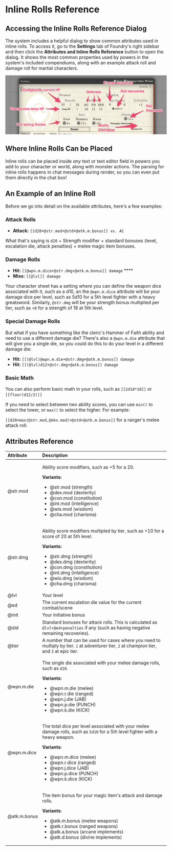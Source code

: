 # Inline Rolls Reference

## Accessing the Inline Rolls Reference Dialog

The system includes a helpful dialog to show common attributes used in inline rolls. To access it, go to the **Settings** tab of Foundry's right sidebar and then click the **Attributes and Inline Rolls Reference** button to open the dialog. It shows the most common properties used by powers in the system's included compendiums, along with an example attack roll and damage roll for martial characters.

![](../.gitbook/assets/image%20%2814%29.png)

## Where Inline Rolls Can be Placed

Inline rolls can be placed inside _any_ text or text editor field in powers you add to your character or world, along with monster actions. The parsing for inline rolls happens in chat messages during render, so you can even put them directly in the chat box!

## An Example of an Inline Roll

Before we go into detail on the available attributes, here's a few examples:

### Attack Rolls

* **Attack:** `[[d20+@str.mod+@std+@atk.m.bonus]] vs. AC` 

What that's saying is `d20` + Strength modifier + standard bonuses \(level, escalation die, attack penalties\) + melee magic item bonuses.

### Damage Rolls

* **Hit:** `[[@wpn.m.dice+@str.dmg+@atk.m.bonus]] damage` ****
* **Miss:** `[[@lvl]] damage`

Your character sheet has a setting where you can define the weapon dice associated with it, such as a d10, an the `@wpn.m.dice` attribute will be your damage dice per level, such as 5d10 for a 5th level fighter with a heavy greatsword. Similarly, `@str.dmg` will be your strength bonus multiplied per tier, such as `+8` for a strength of 18 at 5th level.

### Special Damage Rolls

But what if you have something like the cleric's Hammer of Faith ability and need to use a different damage die? There's also a `@wpn.m.die` attribute that will give you a single die, so you could do this to do your level in a different damage die:

* **Hit:** `[[(@lvl)@wpn.m.die+@str.dmg+@atk.m.bonus]] damage` 
* **Hit:** `[[(@lvl)d12+@str.dmg+@atk.m.bonus]] damage`

### Basic Math

You can also perform basic math in your rolls, such as `[[2d10*10]]` or `[[floor(d12/2)]]` 

If you need to select between two ability scores, you can use `min()` to select the lower, or `max()` to select the higher. For example:

`[[d20+max(@str.mod,@dex.mod)+@std+@atk.m.bonus]]` for a ranger's melee attack roll.

## Attributes Reference

<table>
  <thead>
    <tr>
      <th style="text-align:left">Attribute</th>
      <th style="text-align:left">Description</th>
    </tr>
  </thead>
  <tbody>
    <tr>
      <td style="text-align:left">@str.mod</td>
      <td style="text-align:left">
        <p>Ability score modifiers, such as +5 for a 20.</p>
        <p><b>Variants:</b>
        </p>
        <ul>
          <li>@str.mod (strength)</li>
          <li>@dex.mod (dexterity)</li>
          <li>@con.mod (constitution)</li>
          <li>@int.mod (intelligence)</li>
          <li>@wis.mod (wisdom)</li>
          <li>@cha.mod (charisma)</li>
        </ul>
      </td>
    </tr>
    <tr>
      <td style="text-align:left">@str.dmg</td>
      <td style="text-align:left">
        <p>Ability score modifiers multipled by tier, such as +10 for a score of
          20 at 5th level.</p>
        <p><b>Variants:</b>
        </p>
        <ul>
          <li>@str.dmg (strength)</li>
          <li>@dex.dmg (dexterity)</li>
          <li>@con.dmg (constitution)</li>
          <li>@int.dmg (intelligence)</li>
          <li>@wis.dmg (wisdom)</li>
          <li>@cha.dmg (charisma)</li>
        </ul>
      </td>
    </tr>
    <tr>
      <td style="text-align:left">@lvl</td>
      <td style="text-align:left">Your level</td>
    </tr>
    <tr>
      <td style="text-align:left">@ed</td>
      <td style="text-align:left">The current escalation die value for the current combat/scene</td>
    </tr>
    <tr>
      <td style="text-align:left">@init</td>
      <td style="text-align:left">Your initiative bonus</td>
    </tr>
    <tr>
      <td style="text-align:left">@std</td>
      <td style="text-align:left">Standard bonuses for attack rolls. This is calculated as <code>@lvl+@ed+penalties</code> if
        any (such as having negative remaining recoveries).</td>
    </tr>
    <tr>
      <td style="text-align:left">@tier</td>
      <td style="text-align:left">A number that can be used for cases where you need to multiply by tier. <code>1</code> at
        adventurer tier, <code>2</code> at champion tier, and <code>3</code> at epic
        tier.</td>
    </tr>
    <tr>
      <td style="text-align:left">@wpn.m.die</td>
      <td style="text-align:left">
        <p>The single die associated with your melee damage rolls, such as <code>d10</code>.</p>
        <p><b>Variants:</b>
        </p>
        <ul>
          <li>@wpn.m.die (melee)</li>
          <li>@wpn.r.die (ranged)</li>
          <li>@wpn.j.die (JAB)</li>
          <li>@wpn.p.die (PUNCH)</li>
          <li>@wpn.k.die (KICK)</li>
        </ul>
      </td>
    </tr>
    <tr>
      <td style="text-align:left">@wpn.m.dice</td>
      <td style="text-align:left">
        <p></p>
        <p>The total dice per level associated with your melee damage rolls, such
          as <code>5d10</code> for a 5th level fighter with a heavy weapon.</p>
        <p><b>Variants:</b>
        </p>
        <ul>
          <li>@wpn.m.dice (melee)</li>
          <li>@wpn.r.dice (ranged)</li>
          <li>@wpn.j.dice (JAB)</li>
          <li>@wpn.p.dice (PUNCH)</li>
          <li>@wpn.k.dice (KICK)</li>
        </ul>
      </td>
    </tr>
    <tr>
      <td style="text-align:left">@atk.m.bonus</td>
      <td style="text-align:left">
        <p>The item bonus for your magic item&apos;s attack and damage rolls.</p>
        <p><b>Variants:</b>
        </p>
        <ul>
          <li>@atk.m.bonus (melee weapons)</li>
          <li>@atk.r.bonus (ranged weapons)</li>
          <li>@atk.a.bonus (arcane implements)</li>
          <li>@atk.d.bonus (divine implements)</li>
        </ul>
      </td>
    </tr>
  </tbody>
</table>

